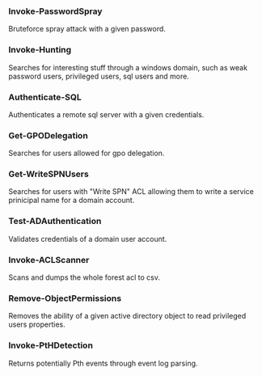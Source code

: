 ### Invoke-PasswordSpray
Bruteforce spray attack with a given password.

### Invoke-Hunting
Searches for interesting stuff through a windows domain, such as weak password users, privileged users, sql users and more.

### Authenticate-SQL
Authenticates a remote sql server with a given credentials.

### Get-GPODelegation
Searches for users allowed for gpo delegation.

### Get-WriteSPNUsers
Searches for users with "Write SPN" ACL allowing them to write a service prinicipal name for a domain account.

### Test-ADAuthentication
Validates credentials of a domain user account.

### Invoke-ACLScanner
Scans and dumps the whole forest acl to csv.

### Remove-ObjectPermissions
Removes the ability of a given active directory object to read privileged users properties.

### Invoke-PtHDetection
Returns potentially Pth events through event log parsing.
